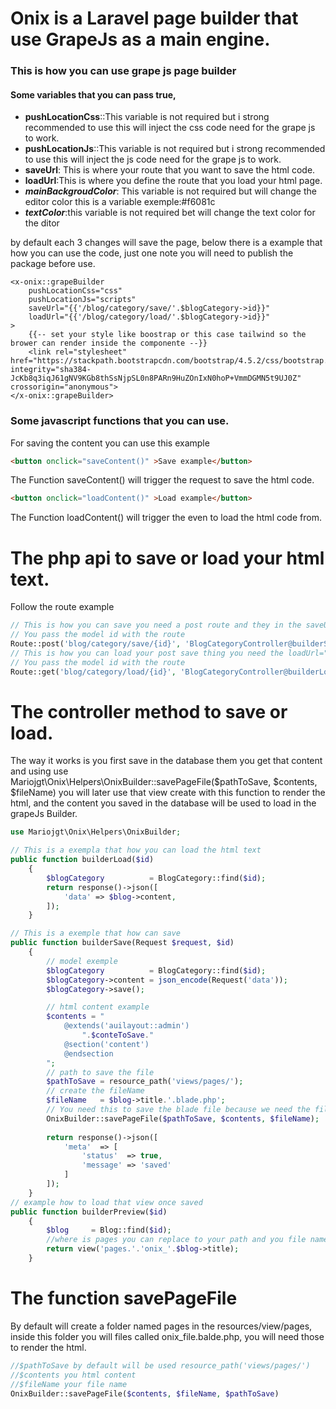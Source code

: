 # Onix is a Laravel page builder that use GrapeJs as a main engine.

### This is how you can use grape js page builder

#### Some variables that you can pass true,

- **pushLocationCss**::This variable is not required but i strong recommended to use this will inject the css code need for the grape js to work.
- **pushLocationJs**::This variable is not required but i strong recommended to use this will inject the js code need for the grape js to work.
- **saveUrl**: This is where your route that you want to save the html code.
- **loadUrl**:This is where you define the route that you load your html page.
- ***mainBackgroudColor***: This variable is not required but will change the editor color this is a variable exemple:\#f6081c
- ***textColor***:this variable is not required bet will change the text color for the ditor

by default each 3 changes will save the page, below there is a example that how you can use the code, just one note you will need to publish the package before use.

```php+HTML
<x-onix::grapeBuilder
    pushLocationCss="css"
    pushLocationJs="scripts"
    saveUrl="{{'/blog/category/save/'.$blogCategory->id}}"
    loadUrl="{{'/blog/category/load/'.$blogCategory->id}}"
>
    {{-- set your style like boostrap or this case tailwind so the brower can render inside the componente --}}
    <link rel="stylesheet" href="https://stackpath.bootstrapcdn.com/bootstrap/4.5.2/css/bootstrap.min.css" integrity="sha384-JcKb8q3iqJ61gNV9KGb8thSsNjpSL0n8PARn9HuZOnIxN0hoP+VmmDGMN5t9UJ0Z" crossorigin="anonymous">
</x-onix::grapeBuilder>
```

### Some javascript functions that you can use.

For saving the content you can use this example

```html
<button onclick="saveContent()" >Save example</button>
```

The Function saveContent() will trigger the request to save the html code.

```html
<button onclick="loadContent()" >Load example</button>
```

The Function loadContent() will trigger the even to load the html code from.

# The php api to save or load your html text.

Follow the route example

```php
// This is how you can save you need a post route and they in the saveUrl="{{'/blog/category/save/'.$blogCategory->id}}"
// You pass the model id with the route
Route::post('blog/category/save/{id}', 'BlogCategoryController@builderSave')->name('blog.category.save');
// This is how you can load your post save thing you need the loadUrl="{{'/blog/category/load/'.$blogCategory->id}}"
// You pass the model id with the route
Route::get('blog/category/load/{id}', 'BlogCategoryController@builderLoad')->name('blog.category.load');

```

# The controller method to save or load.

The way it works is you first save in the database them you get that content and using use Mariojgt\Onix\Helpers\OnixBuilder::savePageFile($pathToSave, $contents, $fileName) you will later use that view create with this function to render the html, and the content you saved in the database will be used to load in the grapeJs Builder.

```php
use Mariojgt\Onix\Helpers\OnixBuilder;

// This is a exempla that how you can load the html text
public function builderLoad($id)
    {
        $blogCategory          = BlogCategory::find($id);
        return response()->json([
            'data' => $blog->content,
        ]);
    }

// This is a exemple that how can save 
public function builderSave(Request $request, $id)
    {
	    // model exemple
        $blogCategory          = BlogCategory::find($id);
        $blogCategory->content = json_encode(Request('data'));
        $blogCategory->save();

    	// html content example
	    $contents = "
            @extends('auilayout::admin')
                ".$conteToSave."
            @section('content')
            @endsection
        ";
    	// path to save the file
        $pathToSave = resource_path('views/pages/');
        // create the fileName
        $fileName   = $blog->title.'.blade.php';
	    // You need this to save the blade file because we need the file to render the content
        OnixBuilder::savePageFile($pathToSave, $contents, $fileName);
    
        return response()->json([
            'meta'  => [
                'status'  => true,
                'message' => 'saved'
            ]
        ]);
    }
// example how to load that view once saved
public function builderPreview($id)
    {
        $blog     = Blog::find($id);
    	//where is pages you can replace to your path and you file name following laravel view struture
        return view('pages.'.'onix_'.$blog->title);
    }
```

# The function savePageFile

By default will create a folder named pages in the resources/view/pages, inside this folder you will files called onix_file.balde.php, you will need those to render the html.

```php
//$pathToSave by default will be used resource_path('views/pages/')
//$contents you html content
//$fileName your file name
OnixBuilder::savePageFile($contents, $fileName, $pathToSave)
```

